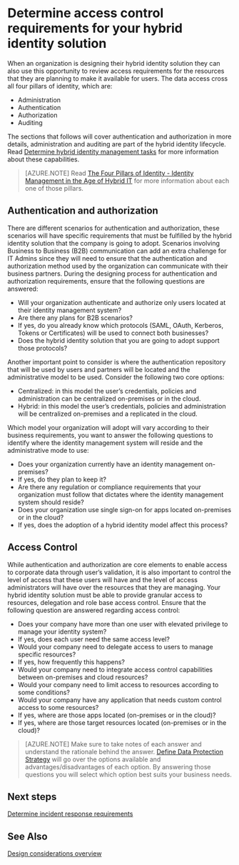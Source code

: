 
<properties
    pageTitle="Azure Active Directory hybrid identity design considerations - determine access control requirements| Microsoft Azure"
    description="Covers the pillars of identity, and identifying access requirements for resources for users in a hybrid environment."
    documentationCenter=""
    services="active-directory"
    authors="billmath"
    manager="femila"
    editor=""/>

<tags
    ms.service="active-directory"
    ms.devlang="na"
    ms.topic="article"
    ms.tgt_pltfrm="na"
    ms.workload="identity"
    ms.date="08/08/2016"
    ms.author="billmath"/>

# <a name="determine-access-control-requirements-for-your-hybrid-identity-solution"></a>Determine access control requirements for your hybrid identity solution
When an organization is designing their hybrid identity solution they can also use this opportunity to review access requirements for the resources that they are planning to make it available for users. The data access cross all four pillars of identity, which are:

- Administration
- Authentication
- Authorization
- Auditing

The sections that follows will cover authentication and authorization in more details, administration and auditing are part of the hybrid identity lifecycle. Read [Determine hybrid identity management tasks](active-directory-hybrid-identity-design-considerations-hybrid-id-management-tasks.md) for more information about these capabilities.

>[AZURE.NOTE]
Read [The Four Pillars of Identity - Identity Management in the Age of Hybrid IT](http://social.technet.microsoft.com/wiki/contents/articles/15530.the-four-pillars-of-identity-identity-management-in-the-age-of-hybrid-it.aspx) for more information about each one of those pillars.

## <a name="authentication-and-authorization"></a>Authentication and authorization
There are different scenarios for authentication and authorization, these scenarios will have specific requirements that must be fulfilled by the hybrid identity solution that the company is going to adopt. Scenarios involving Business to Business (B2B) communication can add an extra challenge for IT Admins since they will need to ensure that the authentication and authorization method used by the organization can communicate with their business partners. During the designing process for authentication and authorization requirements, ensure that the following questions are answered:

- Will your organization authenticate and authorize only users located at their identity management system?
 - Are there any plans for B2B scenarios?
 - If yes, do you already know which protocols (SAML, OAuth, Kerberos, Tokens or Certificates) will be used to connect both businesses?
- Does the hybrid identity solution that you are going to adopt support those protocols?

Another important point to consider is where the authentication repository that will be used by users and partners will be located and the administrative model to be used. Consider the following two core options:
- Centralized: in this model the user’s credentials, policies and administration can be centralized on-premises or in the cloud.
- Hybrid: in this model the user’s credentials, policies and administration will be centralized on-premises and a replicated in the cloud.

Which model your organization will adopt will vary according to their business requirements, you want to answer the following questions to identify where the identity management system will reside and the administrative mode to use:

- Does your organization currently have an identity management on-premises?
 - If yes, do they plan to keep it?
 - Are there any regulation or compliance requirements that your organization must follow that dictates where the identity management system should reside?
- Does your organization use single sign-on for apps located on-premises or in the cloud?
 - If yes, does the adoption of a hybrid identity model affect this process?

## <a name="access-control"></a>Access Control
While authentication and authorization are core elements to enable access to corporate data through user’s validation, it is also important to control the level of access that these users will have and the level of access administrators will have over the resources that they are managing. Your hybrid identity solution must be able to provide granular access to resources, delegation and role base access control. Ensure that the following question are answered regarding access control:

- Does your company have more than one user with elevated privilege to manage your identity system?
 - If yes, does each user need the same access level?
- Would your company need to delegate access to users to manage specific resources?
 - If yes, how frequently this happens?
- Would your company need to integrate access control capabilities between on-premises and cloud resources?
- Would your company need to limit access to resources according to some conditions?
- Would your company have any application that needs custom control access to some resources?
 - If yes, where are those apps located (on-premises or in the cloud)?
 - If yes, where are those target resources located (on-premises or in the cloud)?

>[AZURE.NOTE]
Make sure to take notes of each answer and understand the rationale behind the answer. [Define Data Protection Strategy](active-directory-hybrid-identity-design-considerations-data-protection-strategy.md) will go over the options available and advantages/disadvantages of each option.  By answering those questions you will select which option best suits your business needs.

## <a name="next-steps"></a>Next steps

[Determine incident response requirements](active-directory-hybrid-identity-design-considerations-incident-response-requirements.md)

## <a name="see-also"></a>See Also
[Design considerations overview](active-directory-hybrid-identity-design-considerations-overview.md)

